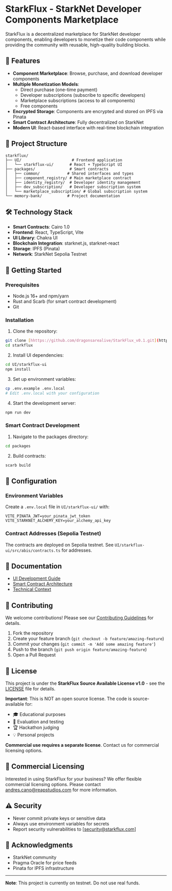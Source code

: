 # StarkFlux - StarkNet Developer Components Marketplace

StarkFlux is a decentralized marketplace for StarkNet developer components, enabling developers to monetize their code components while providing the community with reusable, high-quality building blocks.

## 🚀 Features

- **Component Marketplace**: Browse, purchase, and download developer components
- **Multiple Monetization Models**: 
  - Direct purchase (one-time payment)
  - Developer subscriptions (subscribe to specific developers)
  - Marketplace subscriptions (access to all components)
  - Free components
- **Encrypted Storage**: Components are encrypted and stored on IPFS via Pinata
- **Smart Contract Architecture**: Fully decentralized on StarkNet
- **Modern UI**: React-based interface with real-time blockchain integration

## 📁 Project Structure

```
starkflux/
├── UI/                      # Frontend application
│   └── starkflux-ui/       # React + TypeScript UI
├── packages/               # Smart contracts
│   ├── common/            # Shared interfaces and types
│   ├── component_registry/ # Main marketplace contract
│   ├── identity_registry/  # Developer identity management
│   ├── dev_subscription/   # Developer subscription system
│   └── marketplace_subscription/ # Global subscription system
└── memory-bank/           # Project documentation
```

## 🛠️ Technology Stack

- **Smart Contracts**: Cairo 1.0
- **Frontend**: React, TypeScript, Vite
- **UI Library**: Chakra UI
- **Blockchain Integration**: starknet.js, starknet-react
- **Storage**: IPFS (Pinata)
- **Network**: StarkNet Sepolia Testnet

## 🚦 Getting Started

### Prerequisites

- Node.js 16+ and npm/yarn
- Rust and Scarb (for smart contract development)
- Git

### Installation

1. Clone the repository:
```bash
git clone [hhttps://github.com/dragonsarealive/StarkFlux_v0.1.git](https://github.com/dragonsarealive/StarkFlux_v0.1.git)
cd starkflux
```

2. Install UI dependencies:
```bash
cd UI/starkflux-ui
npm install
```

3. Set up environment variables:
```bash
cp .env.example .env.local
# Edit .env.local with your configuration
```

4. Start the development server:
```bash
npm run dev
```

### Smart Contract Development

1. Navigate to the packages directory:
```bash
cd packages
```

2. Build contracts:
```bash
scarb build
```

## 🔧 Configuration

### Environment Variables

Create a `.env.local` file in `UI/starkflux-ui/` with:

```env
VITE_PINATA_JWT=your_pinata_jwt_token
VITE_STARKNET_ALCHEMY_KEY=your_alchemy_api_key
```

### Contract Addresses (Sepolia Testnet)

The contracts are deployed on Sepolia testnet. See `UI/starkflux-ui/src/abis/contracts.ts` for addresses.

## 📖 Documentation

- [UI Development Guide](UI/StarkFlux_UI_Development_Guide.md)
- [Smart Contract Architecture](memory-bank/systemPatterns.md)
- [Technical Context](memory-bank/techContext.md)

## 🤝 Contributing

We welcome contributions! Please see our [Contributing Guidelines](CONTRIBUTING.md) for details.

1. Fork the repository
2. Create your feature branch (`git checkout -b feature/amazing-feature`)
3. Commit your changes (`git commit -m 'Add some amazing feature'`)
4. Push to the branch (`git push origin feature/amazing-feature`)
5. Open a Pull Request

## 📄 License

This project is under the **StarkFlux Source Available License v1.0** - see the [LICENSE](LICENSE) file for details.

**Important**: This is NOT an open source license. The code is source-available for:
- 🎓 Educational purposes
- 🔬 Evaluation and testing
- 🏆 Hackathon judging
- 💡 Personal projects

**Commercial use requires a separate license**. Contact us for commercial licensing options.

## 💼 Commercial Licensing

Interested in using StarkFlux for your business? We offer flexible commercial licensing options. Please contact andres.cano@reapstudios.com for more information.

## ⚠️ Security

- Never commit private keys or sensitive data
- Always use environment variables for secrets
- Report security vulnerabilities to [security@starkflux.com]

## 🌟 Acknowledgments

- StarkNet community
- Pragma Oracle for price feeds
- Pinata for IPFS infrastructure

---

**Note**: This project is currently on testnet. Do not use real funds. 
